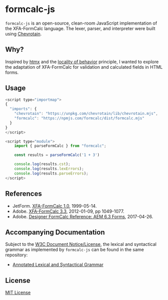 # formcalc-js

`formcalc-js` is an open-source, clean-room JavaScript implementation of the XFA-FormCalc language. The lexer, parser, and interpreter were built using [Chevrotain](https://github.com/chevrotain/chevrotain).

## Why?

Inspired by [htmx](https://htmx.org/) and the [locality of behavior](https://htmx.org/essays/locality-of-behaviour/) principle, I wanted to explore the adaptation of XFA-FormCalc for validation and calculated fields in HTML forms.

## Usage

```javascript
<script type="importmap">
{
  "imports": {
    "chevrotain": "https://unpkg.com/chevrotain/lib/chevrotain.mjs",
    "formcalc": "https://npmjs.com/formcalc/dist/formcalc.mjs"
  }
}
</script>

<script type="module">
    import { parseFormCalc } from "formcalc";

    const results = parseFormCalc('1 + 3')

    console.log(results.cst);
    console.log(results.lexErrors);
    console.log(results.parseErrors);
</script>
```

## References

* JetForm. [XFA-FormCalc 1.0](https://www.w3.org/1999/05/XFA/xfa-formcalc.html), 1999-05-14.
* Adobe. [XFA-FormCalc 3.3](https://helpx.adobe.com/content/dam/Adobe/specs/xfa_spec_3_3.pdf), 2012-01-09, pp 1049-1077.
* Adobe. [Designer FormCalc Reference: AEM 6.3 Forms](https://helpx.adobe.com/pdf/aem-forms/6-3/formcalc-reference.pdf), 2017-04-26.

## Accompanying Documentation

Subject to the [W3C Document Notice/License](https://www.w3.org/copyright/document-license-2023/), the lexical and syntactical grammar as implemented by `formcalc-js` can be found in the same repository:
* [Annotated Lexical and Syntactical Grammar](https://github.com/vipsoft/formcalc-js/adr/grammar.md)

## License

[MIT License](LICENSE)
